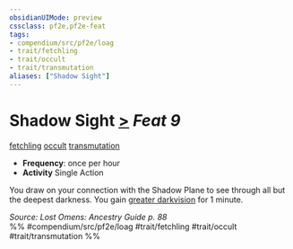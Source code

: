 ```yaml
---
obsidianUIMode: preview
cssclass: pf2e,pf2e-feat
tags:
- compendium/src/pf2e/loag
- trait/fetchling
- trait/occult
- trait/transmutation
aliases: ["Shadow Sight"]
---
```

# Shadow Sight  [>](../../Rules/core-rulebook/chapter-9-playing-the-game.md#Actions "Single Action") *Feat 9*  
[fetchling](../../Rules/traits/fetchling-b2.md)  [occult](../../Rules/traits/occult.md)  [transmutation](../../Rules/traits/transmutation.md)  

- **Frequency**: once per hour
- **Activity** Single Action

You draw on your connection with the Shadow Plane to see through all but the deepest darkness. You gain [greater darkvision](../../Rules/abilities/darkvision.md) for 1 minute.

*Source: Lost Omens: Ancestry Guide p. 88*  
%% #compendium/src/pf2e/loag #trait/fetchling #trait/occult #trait/transmutation %%